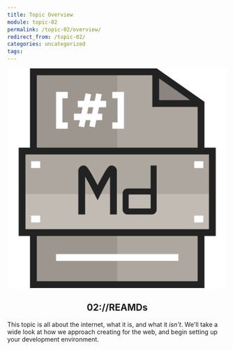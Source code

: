 ```yaml
---
title: Topic Overview
module: topic-02
permalink: /topic-02/overview/
redirect_from: /topic-02/
categories: uncategorized
tags:
---
```


<div class="section-title">
  <img src="../img/assignment-02.svg" alt="" title="Assignment 2: READMEs" />
  <h2 style="text-align: center;">02://REAMDs</h2>
</div>


This topic is all about the internet, what it is, and what it _isn’t_. We'll take a wide look at how we approach creating for the web, and begin setting up your development environment.
